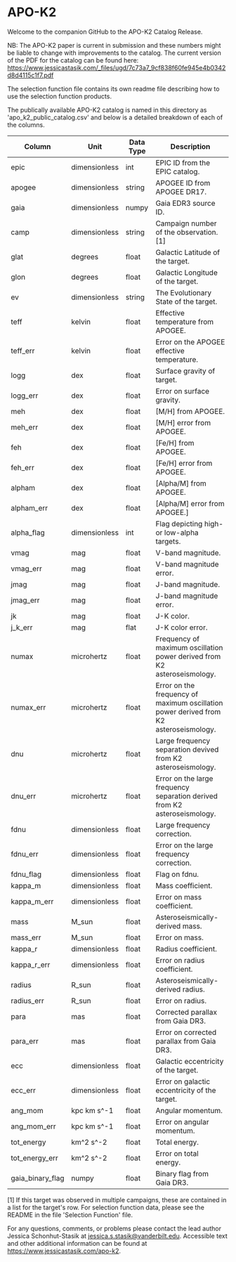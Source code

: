 # APO-K2
Welcome to the companion GitHub to the APO-K2 Catalog Release. 

NB: The APO-K2 paper is current in submission and these numbers might be liable to change with improvements to the catalog. The current version of the PDF for the catalog can be found here: 
https://www.jessicastasik.com/_files/ugd/7c73a7_9cf838f60fe945e4b0342d8d4115c1f7.pdf

The selection function file contains its own readme file describing how to use the selection function products. 

The publically available APO-K2 catalog is named in this directory as 'apo_k2_public_catalog.csv' and below is a detailed breakdown of each of the columns. 

| Column | Unit | Data Type | Description | 
|--------|------|-----------|-------------| 
| epic   | dimensionless | int | EPIC ID from the EPIC catalog. | 
| apogee | dimensionless | string | APOGEE ID from APOGEE DR17. | 
| gaia   | dimensionless | numpy | Gaia EDR3 source ID. | 
| camp   | dimensionless | string | Campaign number of the observation.[1] |
| glat   | degrees | float | Galactic Latitude of the target. |
| glon   | degrees | float | Galactic Longitude of the target. | 
| ev     | dimensionless | string | The Evolutionary State of the target. | 
| teff   | kelvin | float | Effective temperature from APOGEE. | 
| teff_err | kelvin | float | Error on the APOGEE effective temperature. | 
| logg | dex | float | Surface gravity of target. | 
| logg_err | dex | float | Error on surface gravity. | 
| meh | dex | float | [M/H] from APOGEE. | 
| meh_err | dex | float | [M/H] error from APOGEE.| 
| feh | dex | float | [Fe/H] from APOGEE. |
| feh_err | dex | float | [Fe/H] error from APOGEE. | 
| alpham | dex | float | [Alpha/M] from APOGEE. | 
| alpham_err | dex | float | [Alpha/M] error from APOGEE.]
| alpha_flag | dimensionless | int | Flag depicting high- or low-alpha targets. | 
| vmag | mag | float | V-band magnitude. | 
| vmag_err | mag | float | V-band magnitude error. | 
| jmag | mag | float | J-band magnitude. | 
| jmag_err | mag | float | J-band magnitude error. | 
| jk | mag | float | J-K color. | 
| j_k_err | mag | flat | J-K color error. |  
| numax | microhertz | float | Frequency of maximum oscillation power derived from K2 asteroseismology. | 
| numax_err | microhertz | float | Error on the frequency of maximum oscillation power derived from K2 asteroseismology. | 
| dnu | microhertz | float | Large frequency separation devived from K2 asteroseismology. | 
| dnu_err | microhertz | float | Error on the large frequency separation derived from K2 asteroseismology. | 
| fdnu | dimensionless | float | Large frequency correction. |
| fdnu_err | dimensionless | float | Error on the large frequency correction. | 
| fdnu_flag | dimensionless | float | Flag on fdnu. | 
| kappa_m | dimensionless | float | Mass coefficient. | 
| kappa_m_err | dimensionless | float | Error on mass coefficient. | 
| mass | M_sun | float | Asteroseismically-derived mass. | 
| mass_err | M_sun | float | Error on mass. | 
| kappa_r | dimensionless | float | Radius coefficient. | 
| kappa_r_err | dimensionless | float | Error on radius coefficient. | 
| radius | R_sun | float | Asteroseismically-derived radius. | 
| radius_err | R_sun | float | Error on radius. | 
| para | mas | float | Corrected parallax from Gaia DR3. | 
| para_err | mas | float | Error on corrected parallax from Gaia DR3. | 
| ecc | dimensionless | float | Galactic eccentricity of the target. | 
| ecc_err | dimensionless | float | Error on galactic eccentricity of the target. | 
| ang_mom | kpc km s^-1 | float | Angular momentum. | 
| ang_mom_err | kpc km s^-1 | float | Error on angular momentum. | 
| tot_energy | km^2 s^-2 | float | Total energy. | 
| tot_energy_err | km^2 s^-2 | float | Error on total energy. | 
| gaia_binary_flag | numpy | float | Binary flag from Gaia DR3. | 

[1] If this target was observed in multiple campaigns, these are contained in a list for the target's row. 
For selection function data, please see the README in the file 'Selection Function' file. 

For any questions, comments, or problems please contact the lead author Jessica Schonhut-Stasik at jessica.s.stasik@vanderbilt.edu.
Accessible text and other additional information can be found at https://www.jessicastasik.com/apo-k2.
